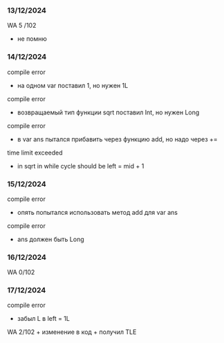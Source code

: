 ### 13/12/2024
WA 5 /102
- не помню 

### 14/12/2024
compile error 
- на одном var поставил 1, но нужен 1L

compile error
- возвращаемый тип функции sqrt поставил Int, но нужен Long

compile error
- в var ans пытался прибавить через функцию add, но надо через +=

time limit exceeded
- in sqrt in while cycle should be left = mid + 1

### 15/12/2024
compile error
- опять попытался использовать метод add для var ans

compile error
- ans должен быть Long

### 16/12/2024
WA 0/102

### 17/12/2024
compile error
- забыл L в left = 1L

WA 2/102 + изменение в код + получил TLE
